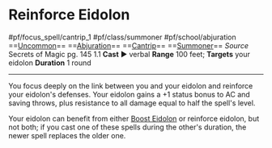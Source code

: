 # Reinforce Eidolon
#pf/focus_spell/cantrip_1 #pf/class/summoner #pf/school/abjuration 
==[Uncommon](../../../Traits/Uncommon.md)== ==[Abjuration](../../../Traits/Abjuration.md)== ==[Cantrip](../../../Traits/Cantrip.md)== ==[Summoner](../../../Traits/Summoner.md)==
*Source* Secrets of Magic pg. 145 1.1
**Cast** ► verbal
**Range** 100 feet; **Targets** your eidolon
**Duration** 1 round

---
You focus deeply on the link between you and your eidolon and reinforce your eidolon's defenses. Your eidolon gains a +1 status bonus to AC and saving throws, plus resistance to all damage equal to half the spell's level. 

Your eidolon can benefit from either [Boost Eidolon](Boost%20Eidolon.md) or reinforce eidolon, but not both; if you cast one of these spells during the other's duration, the newer spell replaces the older one.